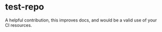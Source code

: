 # test-repo

A helpful contribution, this improves docs, and would be a valid use of your CI resources.
